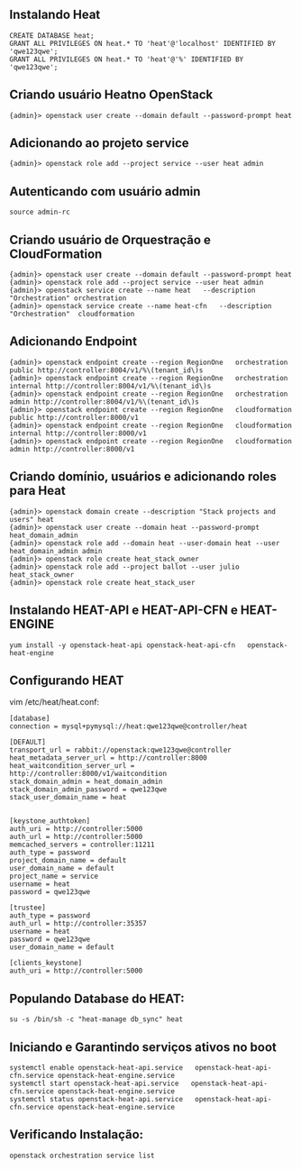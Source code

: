 ## Instalando Heat
```
CREATE DATABASE heat;
GRANT ALL PRIVILEGES ON heat.* TO 'heat'@'localhost' IDENTIFIED BY 'qwe123qwe';
GRANT ALL PRIVILEGES ON heat.* TO 'heat'@'%' IDENTIFIED BY 'qwe123qwe';
```
## Criando usuário Heatno OpenStack
```
{admin}> openstack user create --domain default --password-prompt heat
```

## Adicionando ao projeto service
```
{admin}> openstack role add --project service --user heat admin
```
## Autenticando com usuário admin
```
source admin-rc 
```

## Criando usuário de Orquestração e CloudFormation
```
{admin}> openstack user create --domain default --password-prompt heat
{admin}> openstack role add --project service --user heat admin
{admin}> openstack service create --name heat   --description "Orchestration" orchestration
{admin}> openstack service create --name heat-cfn   --description "Orchestration"  cloudformation
```
## Adicionando Endpoint
```
{admin}> openstack endpoint create --region RegionOne   orchestration public http://controller:8004/v1/%\(tenant_id\)s
{admin}> openstack endpoint create --region RegionOne   orchestration internal http://controller:8004/v1/%\(tenant_id\)s
{admin}> openstack endpoint create --region RegionOne   orchestration admin http://controller:8004/v1/%\(tenant_id\)s
{admin}> openstack endpoint create --region RegionOne   cloudformation public http://controller:8000/v1
{admin}> openstack endpoint create --region RegionOne   cloudformation internal http://controller:8000/v1
{admin}> openstack endpoint create --region RegionOne   cloudformation admin http://controller:8000/v1
```

## Criando domínio, usuários e adicionando roles para Heat
```
{admin}> openstack domain create --description "Stack projects and users" heat
{admin}> openstack user create --domain heat --password-prompt heat_domain_admin
{admin}> openstack role add --domain heat --user-domain heat --user heat_domain_admin admin
{admin}> openstack role create heat_stack_owner
{admin}> openstack role add --project ballot --user julio heat_stack_owner
{admin}> openstack role create heat_stack_user
```
## Instalando HEAT-API e HEAT-API-CFN e HEAT-ENGINE
```
yum install -y openstack-heat-api openstack-heat-api-cfn   openstack-heat-engine
```
## Configurando HEAT
vim /etc/heat/heat.conf:
```
[database]
connection = mysql+pymysql://heat:qwe123qwe@controller/heat

[DEFAULT]
transport_url = rabbit://openstack:qwe123qwe@controller
heat_metadata_server_url = http://controller:8000
heat_waitcondition_server_url = http://controller:8000/v1/waitcondition
stack_domain_admin = heat_domain_admin
stack_domain_admin_password = qwe123qwe
stack_user_domain_name = heat


[keystone_authtoken]
auth_uri = http://controller:5000
auth_url = http://controller:5000
memcached_servers = controller:11211
auth_type = password
project_domain_name = default
user_domain_name = default
project_name = service
username = heat
password = qwe123qwe

[trustee]
auth_type = password
auth_url = http://controller:35357
username = heat
password = qwe123qwe
user_domain_name = default

[clients_keystone]
auth_uri = http://controller:5000

```
## Populando Database do HEAT:
```
su -s /bin/sh -c "heat-manage db_sync" heat
```

## Iniciando e Garantindo serviços ativos no boot 
```
systemctl enable openstack-heat-api.service   openstack-heat-api-cfn.service openstack-heat-engine.service
systemctl start openstack-heat-api.service   openstack-heat-api-cfn.service openstack-heat-engine.service
systemctl status openstack-heat-api.service   openstack-heat-api-cfn.service openstack-heat-engine.service
```

## Verificando Instalação:
```
openstack orchestration service list
```


